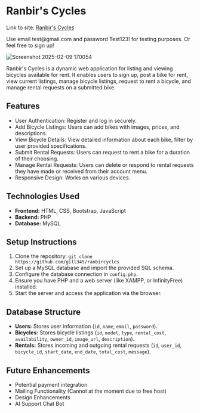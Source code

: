 <h1>Ranbir's Cycles</h1>
Link to site: <a href="http://ranbircycles.ct.ws/index.php">Ranbir's Cycles</a> <p>Use email test@gmail.com and password Test123! for testing purposes. Or feel free to sign up!</p>

![Screenshot 2025-02-09 170054](https://github.com/user-attachments/assets/dcf69d2f-be06-4426-9202-daf358671d94)

Ranbir's Cycles is a dynamic web application for listing and viewing bicycles available for rent. It enables users to sign up, post a bike for rent, view current listings, manage bicycle listings, request to rent a bicycle, and manage rental requests on a submitted bike. 

## Features
- User Authentication: Register and log in securely.
- Add Bicycle Listings: Users can add bikes with images, prices, and descriptions.
- View Bicycle Details: View detailed information about each bike, filter by user provided specifications.
- Submit Rental Requests: Users can request to rent a bike for a duration of their choosing.
- Manage Rental Requests: Users can delete or respond to rental requests they have made or received from their account menu.
- Responsive Design: Works on various devices.

## Technologies Used
- **Frontend:** HTML, CSS, Bootstrap, JavaScript
- **Backend:** PHP
- **Database:** MySQL

## Setup Instructions
1. Clone the repository: `git clone https://github.com/gill345/ranbircycles`
2. Set up a MySQL database and import the provided SQL schema.
3. Configure the database connection in `config.php`.
4. Ensure you have PHP and a web server (like XAMPP, or InfinityFree) installed.
5. Start the server and access the application via the browser.

## Database Structure
- **Users:** Stores user information (`id`, `name`, `email`, `password`).
- **Bicycles:** Stores bicycle listings (`id`, `model`, `type`, `rental_cost`, `availability`, `owner_id`, `image_url`, `description`).
- **Rentals:** Stores incoming and outgoing rental requests (`id`, `user_id`, `bicycle_id`, `start_date`, `end_date`, `total_cost`, `message`).

## Future Enhancements
- Potential payment integration
- Mailing Functionality (Cannot at the moment due to free host)
- Design Enhancements
- AI Support Chat Bot






